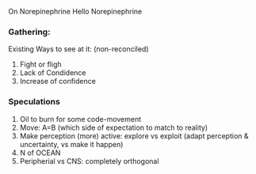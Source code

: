 On Norepinephrine
Hello Norepinephrine

### Gathering:
Existing Ways to see at it: (non-reconciled)
1. Fight or fligh
2. Lack of Condidence
3. Increase of confidence

### Speculations
1. Oil to burn for some code-movement
2. Move: A=B (which side of expectation to match to reality)
3. Make perception (more) active: explore vs exploit (adapt perception & uncertainty, vs make it happen)
4. N of OCEAN
5. Peripherial vs CNS: completely orthogonal
